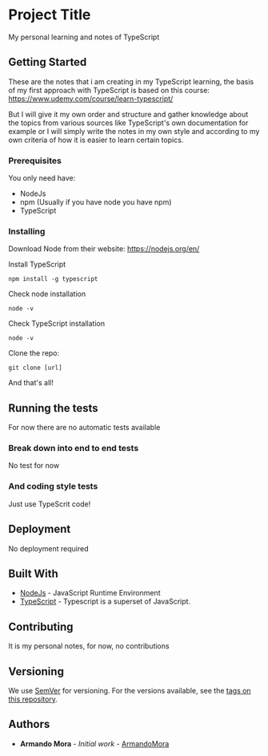 # Project Title

My personal learning and notes of TypeScript

## Getting Started

These are the notes that i am creating in my TypeScript learning, the basis of my first approach with TypeScript is based on this course: https://www.udemy.com/course/learn-typescript/ 

But I will give it my own order and structure and gather knowledge about the topics from various sources like TypeScript's own documentation for example or I will simply write the notes in my own style and according to my own criteria of how it is easier to learn certain topics. 

### Prerequisites

You only need have:
- NodeJs
- npm (Usually if you have node you have npm)
- TypeScript

### Installing

Download Node from their website: https://nodejs.org/en/

Install TypeScript
```
npm install -g typescript
```

Check node installation
```
node -v
```

Check TypeScript installation
```
node -v
```

Clone the repo: 
```
git clone [url]
```

And that's all! 

## Running the tests

For now there are no automatic tests available

### Break down into end to end tests

No test for now

### And coding style tests

Just use TypeScrit code!

## Deployment

No deployment required

## Built With

* [NodeJs](http://www.dropwizard.io/1.0.2/docs/) - JavaScript Runtime Environment
* [TypeScript](https://maven.apache.org/) - Typescript is a superset of JavaScript.

## Contributing

It is my personal notes, for now, no contributions

## Versioning

We use [SemVer](http://semver.org/) for versioning. For the versions available, see the [tags on this repository](https://github.com/your/project/tags). 

## Authors

* **Armando Mora** - *Initial work* - [ArmandoMora](https://github.com/ArmandoMoraValles)
